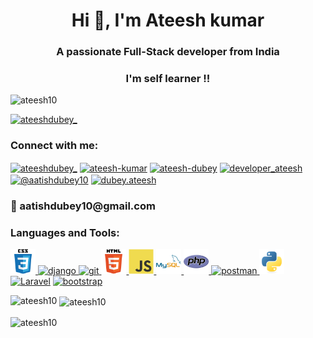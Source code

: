 <h1 align="center">Hi 👋, I'm Ateesh kumar</h1>
<h3 align="center">A passionate Full-Stack developer from India</h3>
<h3 align="center">I'm self learner !!</h3>

<p align="left"> <img src="https://komarev.com/ghpvc/?username=ateesh10&label=Profile%20views&color=0e75b6&style=flat" alt="ateesh10" /> </p>

<p align="left"> <a href="https://twitter.com/ateeshdubey_" target="blank"><img src="https://img.shields.io/twitter/follow/ateeshdubey_?logo=twitter&style=for-the-badge" alt="ateeshdubey_" /></a> </p>

<h3 align="left">Connect with me:</h3>
<p align="left">
<a href="https://twitter.com/ateeshdubey_" target="blank"><img align="center" src="https://raw.githubusercontent.com/rahuldkjain/github-profile-readme-generator/master/src/images/icons/Social/twitter.svg" alt="ateeshdubey_" height="30" width="40" /></a>
<a href="https://linkedin.com/in/ateesh-kumar" target="blank"><img align="center" src="https://raw.githubusercontent.com/rahuldkjain/github-profile-readme-generator/master/src/images/icons/Social/linked-in-alt.svg" alt="ateesh-kumar" height="30" width="40" /></a>
<a href="https://stackoverflow.com/users/ateesh-dubey" target="blank"><img align="center" src="https://raw.githubusercontent.com/rahuldkjain/github-profile-readme-generator/master/src/images/icons/Social/stack-overflow.svg" alt="ateesh-dubey" height="30" width="40" /></a>
<a href="https://instagram.com/developer_ateesh" target="blank"><img align="center" src="https://raw.githubusercontent.com/rahuldkjain/github-profile-readme-generator/master/src/images/icons/Social/instagram.svg" alt="developer_ateesh" height="30" width="40" /></a>
<a href="https://medium.com/@aatishdubey10" target="blank"><img align="center" src="https://raw.githubusercontent.com/rahuldkjain/github-profile-readme-generator/master/src/images/icons/Social/medium.svg" alt="@aatishdubey10" height="30" width="40" /></a>
<a href="https://fb.com/dubey.ateesh" target="blank"><img align="center" src="https://raw.githubusercontent.com/rahuldkjain/github-profile-readme-generator/master/src/images/icons/Social/facebook.svg" alt="dubey.ateesh" height="30" width="40" /></a>
</p>
<h3 align="left">📧 aatishdubey10@gmail.com</h3>
<h3 align="left">Languages and Tools:</h3>
<p align="left"> <a href="https://www.w3schools.com/css/" target="_blank" rel="noreferrer"> <img src="https://raw.githubusercontent.com/devicons/devicon/master/icons/css3/css3-original-wordmark.svg" alt="css3" width="40" height="40"/> </a> <a href="https://www.djangoproject.com/" target="_blank" rel="noreferrer"> <img src="https://cdn.worldvectorlogo.com/logos/django.svg" alt="django" width="40" height="40"/> </a> <a href="https://git-scm.com/" target="_blank" rel="noreferrer"> <img src="https://www.vectorlogo.zone/logos/git-scm/git-scm-icon.svg" alt="git" width="40" height="40"/> </a> <a href="https://www.w3.org/html/" target="_blank" rel="noreferrer"> <img src="https://raw.githubusercontent.com/devicons/devicon/master/icons/html5/html5-original-wordmark.svg" alt="html5" width="40" height="40"/> </a> <a href="https://developer.mozilla.org/en-US/docs/Web/JavaScript" target="_blank" rel="noreferrer"> <img src="https://raw.githubusercontent.com/devicons/devicon/master/icons/javascript/javascript-original.svg" alt="javascript" width="40" height="40"/> </a> <a href="https://www.mysql.com/" target="_blank" rel="noreferrer"> <img src="https://raw.githubusercontent.com/devicons/devicon/master/icons/mysql/mysql-original-wordmark.svg" alt="mysql" width="40" height="40"/> </a> <a href="https://www.php.net" target="_blank" rel="noreferrer"> <img src="https://raw.githubusercontent.com/devicons/devicon/master/icons/php/php-original.svg" alt="php" width="40" height="40"/> </a> <a href="https://postman.com" target="_blank" rel="noreferrer"> <img src="https://www.vectorlogo.zone/logos/getpostman/getpostman-icon.svg" alt="postman" width="40" height="40"/> </a> <a href="https://www.python.org" target="_blank" rel="noreferrer"> <img src="https://raw.githubusercontent.com/devicons/devicon/master/icons/python/python-original.svg" alt="python" width="40" height="40"/> </a> <a href="https://laravel.com/" target="_blank" rel="noreferrer"><img src="https://upload.wikimedia.org/wikipedia/commons/thumb/9/9a/Laravel.svg/1200px-Laravel.svg.png" alt="Laravel" width="40" height="40"></a> <a href="https://getbootstrap.com" target="_blank" rel="noreferrer"> <img src="https://e7.pngegg.com/pngimages/439/345/png-clipart-bootstrap-logo-thumbnail-tech-companies-thumbnail.png" alt="bootstrap" width="40" height="40"/> </a>
</p>

<p><img align="left" src="https://github-readme-stats.vercel.app/api/top-langs?username=ateesh10&show_icons=true&locale=en&layout=compact" alt="ateesh10" /></p>

<p>&nbsp;<img align="center" src="https://github-readme-stats.vercel.app/api?username=ateesh10&show_icons=true&locale=en" alt="ateesh10" /></p>

<p><img align="center" src="https://github-readme-streak-stats.herokuapp.com/?user=ateesh10&" alt="ateesh10" /></p>
